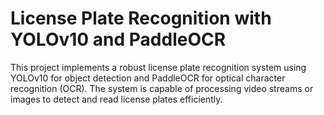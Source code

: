 # License Plate Recognition with YOLOv10 and PaddleOCR

This project implements a robust license plate recognition system using YOLOv10 for object detection and PaddleOCR for optical character recognition (OCR). The system is capable of processing video streams or images to detect and read license plates efficiently.
